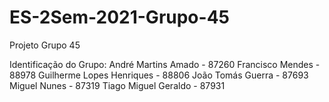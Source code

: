 # ES-2Sem-2021-Grupo-45
Projeto
Grupo 45

Identificação do Grupo:
André Martins Amado - 87260
Francisco Mendes - 88978
Guilherme Lopes Henriques - 88806
João Tomás Guerra - 87693
Miguel Nunes -  87319
Tiago Miguel Geraldo - 87931
